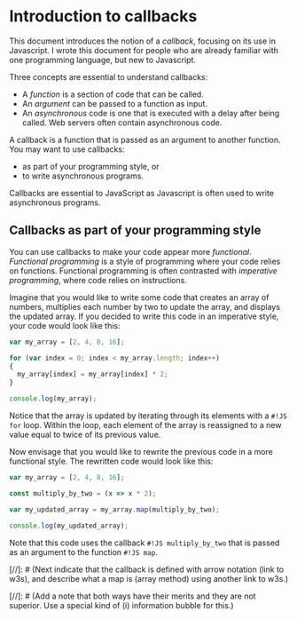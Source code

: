 # Introduction to callbacks

This document introduces the notion of a *callback*, focusing on its use in Javascript. I wrote this document for people who are already familiar with one programming language, but new to Javascript.

Three concepts are essential to understand callbacks:

* A *function* is a section of code that can be called.
* An *argument* can be passed to a function as input.
* An *asynchronous* code is one that is executed with a delay after being called. Web servers often contain asynchronous code.

A callback is a function that is passed as an argument to another function. You may want to use callbacks:

* as part of your programming style, or
* to write asynchronous programs.

Callbacks are essential to JavaScript as Javascript is often used to write asynchronous programs.

## Callbacks as part of your programming style

You can use callbacks to make your code appear more *functional*. *Functional programming* is a style of programming where your code relies on functions. Functional programming is often contrasted with *imperative programming*, where code relies on instructions.

Imagine that you would like to write some code that creates an array of numbers, multiplies each number by two to update the array, and displays the updated array. If you decided to write this code in an imperative style, your code would look like this:
``` JavaScript
var my_array = [2, 4, 8, 16];

for (var index = 0; index < my_array.length; index++)
{
  my_array[index] = my_array[index] * 2;
}

console.log(my_array);
```
Notice that the array is updated by iterating through its elements with a `#!JS for` loop. Within the loop, each element of the array is reassigned to a new value equal to twice of its previous value.

Now envisage that you would like to rewrite the previous code in a more functional style. The rewritten code would look like this:
``` JavaScript
var my_array = [2, 4, 8, 16];

const multiply_by_two = (x => x * 2);

var my_updated_array = my_array.map(multiply_by_two);

console.log(my_updated_array);
```
Note that this code uses the callback `#!JS multiply_by_two` that is passed as an argument to the function `#!JS map`.

[//]: # (Next indicate that the callback is defined with arrow notation (link to w3s), and describe what a map is (array method) using another link to w3s.)

[//]: # (Add a note that both ways have their merits and they are not superior. Use a special kind of (i) information bubble for this.)

